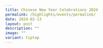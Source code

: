 ```yaml
---
title: Chinese New Year Celebrations 2024
permalink: /highlights/events/permalink/
date: 2024-02-13
layout: post
description: ""
image: ""
variant: tiptap
---
```

